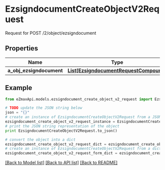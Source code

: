 # EzsigndocumentCreateObjectV2Request

Request for POST /2/object/ezsigndocument

## Properties

Name | Type | Description | Notes
------------ | ------------- | ------------- | -------------
**a_obj_ezsigndocument** | [**List[EzsigndocumentRequestCompound]**](EzsigndocumentRequestCompound.md) |  | 

## Example

```python
from eZmaxApi.models.ezsigndocument_create_object_v2_request import EzsigndocumentCreateObjectV2Request

# TODO update the JSON string below
json = "{}"
# create an instance of EzsigndocumentCreateObjectV2Request from a JSON string
ezsigndocument_create_object_v2_request_instance = EzsigndocumentCreateObjectV2Request.from_json(json)
# print the JSON string representation of the object
print EzsigndocumentCreateObjectV2Request.to_json()

# convert the object into a dict
ezsigndocument_create_object_v2_request_dict = ezsigndocument_create_object_v2_request_instance.to_dict()
# create an instance of EzsigndocumentCreateObjectV2Request from a dict
ezsigndocument_create_object_v2_request_form_dict = ezsigndocument_create_object_v2_request.from_dict(ezsigndocument_create_object_v2_request_dict)
```
[[Back to Model list]](../README.md#documentation-for-models) [[Back to API list]](../README.md#documentation-for-api-endpoints) [[Back to README]](../README.md)


